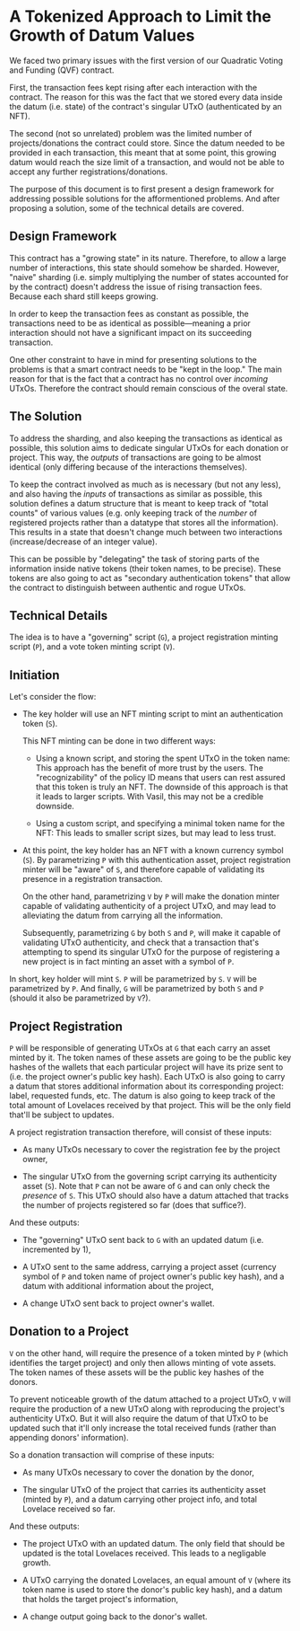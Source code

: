 # A Tokenized Approach to Limit the Growth of Datum Values

We faced two primary issues with the first version of our Quadratic Voting and
Funding (QVF) contract.

First, the transaction fees kept rising after each interaction with the
contract. The reason for this was the fact that we stored every data inside the
datum (i.e. state) of the contract's singular UTxO (authenticated by an NFT).

The second (not so unrelated) problem was the limited number of
projects/donations the contract could store. Since the datum needed to be
provided in each transaction, this meant that at some point, this growing datum
would reach the size limit of a transaction, and would not be able to accept
any further registrations/donations.

The purpose of this document is to first present a design framework for
addressing possible solutions for the afformentioned problems. And after
proposing a solution, some of the technical details are covered.


## Design Framework

This contract has a "growing state" in its nature. Therefore, to allow a large
number of interactions, this state should somehow be sharded. However, "naive"
sharding (i.e. simply multiplying the number of states accounted for by the
contract) doesn't address the issue of rising transaction fees. Because each
shard still keeps growing.

In order to keep the transaction fees as constant as possible, the transactions
need to be as identical as possible—meaning a prior interaction should not
have a significant impact on its succeeding transaction.

One other constraint to have in mind for presenting solutions to the problems
is that a smart contract needs to be "kept in the loop." The main reason for
that is the fact that a contract has no control over _incoming_ UTxOs.
Therefore the contract should remain conscious of the overal state.


## The Solution

To address the sharding, and also keeping the transactions as identical as
possible, this solution aims to dedicate singular UTxOs for each donation or
project. This way, the *outputs* of transactions are going to be almost
identical (only differing because of the interactions themselves).

To keep the contract involved as much as is necessary (but not any less), and
also having the *inputs* of transactions as similar as possible, this solution
defines a datum structure that is meant to keep track of "total counts" of
various values (e.g. only keeping track of the _number_ of registered projects
rather than a datatype that stores all the information).  This results in a
state that doesn't change much between two interactions (increase/decrease of 
an integer value).

This can be possible by "delegating" the task of storing parts of the
information inside native tokens (their token names, to be precise). These
tokens are also going to act as "secondary authentication tokens" that allow
the contract to distinguish between authentic and rogue UTxOs.


## Technical Details

The idea is to have a "governing" script (`G`), a project registration minting
script (`P`), and a vote token minting script (`V`).


## Initiation

Let's consider the flow:

- The key holder will use an NFT minting script to mint an authentication
  token (`S`).

  This NFT minting can be done in two different ways:

  - Using a known script, and storing the spent UTxO in the token name: This
  approach has the benefit of more trust by the users. The "recognizability" of
  the policy ID means that users can rest assured that this token is truly an
  NFT. The downside of this approach is that it leads to larger scripts. With
  Vasil, this may not be a credible downside.

  - Using a custom script, and specifying a minimal token name for the NFT:
  This leads to smaller script sizes, but may lead to less trust.

- At this point, the key holder has an NFT with a known currency symbol (`S`). 
  By parametrizing `P` with this authentication asset, project registration
  minter will be "aware" of `S`, and therefore capable of validating its
  presence in a registration transaction.

  On the other hand, parametrizing `V` by `P` will make the donation minter
  capable of validating authenticity of a project UTxO, and may lead to
  alleviating the datum from carrying all the information.

  Subsequently, parametrizing `G` by both `S` and `P`, will make it capable of
  validating UTxO authenticity, and check that a transaction that's attempting
  to spend its singular UTxO for the purpose of registering a new project is
  in fact minting an asset with a symbol of `P`.

In short, key holder will mint `S`. `P` will be parametrized by `S`. `V` will
be parametrized by `P`. And finally, `G` will be parametrized by both `S` and 
`P` (should it also be parametrized by `V`?).


## Project Registration

`P` will be responsible of generating UTxOs at `G` that each carry an asset
minted by it. The token names of these assets are going to be the public key
hashes of the wallets that each particular project will have its prize sent to
(i.e. the project owner's public key hash).  Each UTxO is also going to carry a
datum that stores additional information about its corresponding project:
label, requested funds, etc. The datum is also going to keep track of the total
amount of Lovelaces received by that project. This will be the only field
that'll be subject to updates.

A project registration transaction therefore, will consist of these inputs:

  - As many UTxOs necessary to cover the registration fee by the project owner,

  - The singular UTxO from the governing script carrying its authenticity asset
  (`S`). Note that `P` can not be aware of `G` and can only check the
  _presence_ of `S`. This UTxO should also have a datum attached that tracks
  the number of projects registered so far (does that suffice?).

And these outputs:

  - The "governing" UTxO sent back to `G` with an updated datum (i.e.
  incremented by 1),

  - A UTxO sent to the same address, carrying a project asset (currency symbol
  of `P` and token name of project owner's public key hash), and a datum with
  additional information about the project,

  - A change UTxO sent back to project owner's wallet.


## Donation to a Project

`V` on the other hand, will require the presence of a token minted by `P`
(which identifies the target project) and only then allows minting of vote
assets. The token names of these assets will be the public key hashes of the
donors.

To prevent noticeable growth of the datum attached to a project UTxO, `V` will
require the production of a new UTxO along with reproducing the project's
authenticity UTxO. But it will also require the datum of that UTxO to be
updated such that it'll only increase the total received funds (rather than
appending donors' information).

So a donation transaction will comprise of these inputs:

  - As many UTxOs necessary to cover the donation by the donor,

  - The singular UTxO of the project that carries its authenticity asset
  (minted by `P`), and a datum carrying other project info, and total
  Lovelace received so far.

And these outputs:

  - The project UTxO with an updated datum. The only field that should be
  updated is the total Lovelaces received. This leads to a negligable growth.

  - A UTxO carrying the donated Lovelaces, an equal amount of `V` (where its
  token name is used to store the donor's public key hash), and a datum that
  holds the target project's information,

  - A change output going back to the donor's wallet.




